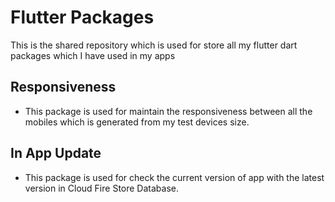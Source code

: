 # Flutter Packages
This is the shared repository which is used for store all my flutter dart packages which I have used in my apps

## Responsiveness
- This package is used for maintain the responsiveness between all the mobiles which is generated from my test devices size.

## In App Update
- This package is used for check the current version of app with the latest version in Cloud Fire Store Database.